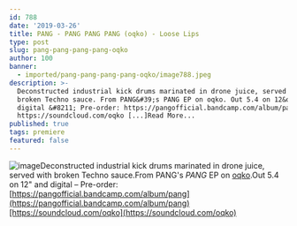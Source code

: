 ```yaml
---
id: 788
date: '2019-03-26'
title: PANG - PANG PANG PANG (oqko) - Loose Lips
type: post
slug: pang-pang-pang-pang-oqko
author: 100
banner:
  - imported/pang-pang-pang-pang-oqko/image788.jpeg
description: >-
  Deconstructed industrial kick drums marinated in drone juice, served with
  broken Techno sauce. From PANG&#39;s PANG EP on oqko. Out 5.4 on 12&quot; and
  digital &#8211; Pre-order: https://pangofficial.bandcamp.com/album/pang
  https://soundcloud.com/oqko [...]Read More...
published: true
tags: premiere
featured: false
---
```

![image](../imported/pang-pang-pang-pang-oqko/image788.jpeg)Deconstructed industrial kick drums marinated in drone juice, served with broken Techno sauce.From PANG's _PANG_ EP on [oqko](https://www.oqko.org/).Out 5.4 on 12" and digital – Pre-order: [https://pangofficial.bandcamp.com/album/pang](https://pangofficial.bandcamp.com/album/pang)[https://soundcloud.com/oqko](https://soundcloud.com/oqko)